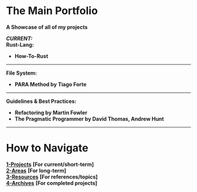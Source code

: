 # The Main Portfolio
**A Showcase of all of my projects**

***CURRENT:*** <br />
**Rust-Lang:**

- **How-To-Rust**

---

**File System:**

- **PARA Method by Tiago Forte**

---

**Guidelines & Best Practices:**

 - **Refactoring by Martin Fowler**
 - **The Pragmatic Programmer by David Thomas, Andrew Hunt**

---

# **How to Navigate**

**[1-Projects](https://github.com/gluppler/Main-Portfolio/tree/main/1-Projects)** **[For current/short-term]** <br />
**[2-Areas](https://github.com/gluppler/Main-Portfolio/tree/main/2-Areas)** **[For long-term]** <br />
**[3-Resources](https://github.com/gluppler/Main-Portfolio/tree/main/3-Resources)** **[For references/topics]** <br />
**[4-Archives](https://github.com/gluppler/Main-Portfolio/tree/main/4-Archives)** **[For completed projects]**




